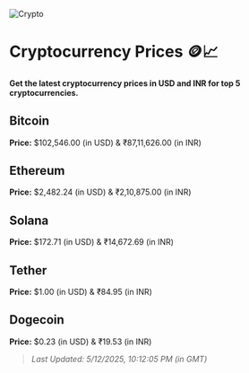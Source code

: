 
![Crypto](https://www.techguide.com.au/wp-content/uploads/2020/11/crypto3.jpeg)

# Cryptocurrency Prices 🪙📈

#### Get the latest cryptocurrency prices in USD and INR for top 5 cryptocurrencies.

## Bitcoin

**Price:** $102,546.00 (in USD) & ₹87,11,626.00 (in INR)

## Ethereum

**Price:** $2,482.24 (in USD) & ₹2,10,875.00 (in INR)

## Solana

**Price:** $172.71 (in USD) & ₹14,672.69 (in INR)

## Tether

**Price:** $1.00 (in USD) & ₹84.95 (in INR)

## Dogecoin

**Price:** $0.23 (in USD) & ₹19.53 (in INR)

> _Last Updated: 5/12/2025, 10:12:05 PM (in GMT)_
